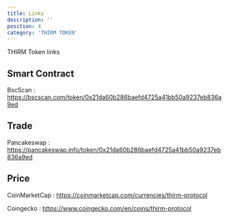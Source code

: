 ```yaml
---
title: Links
description: ''
position: 4
category: 'THIRM TOKEN'
---
```


THIRM Token links

## Smart Contract

BscScan : https://bscscan.com/token/0x21da60b286baefd4725a41bb50a9237eb836a9ed

## Trade

Pancakeswap : https://pancakeswap.info/token/0x21da60b286baefd4725a41bb50a9237eb836a9ed

## Price

CoinMarketCap : https://coinmarketcap.com/currencies/thirm-protocol

Coingecko : https://www.coingecko.com/en/coins/thirm-protocol
